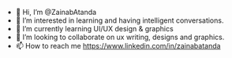 - 👋 Hi, I’m @ZainabAtanda
- 👀 I’m interested in learning and having intelligent conversations.
- 🌱 I’m currently learning UI/UX design & graphics
- 💞️ I’m looking to collaborate on ux writing, designs and graphics.
- 📫 How to reach me https://www.linkedin.com/in/zainabatanda

<!---
ZainabAtanda/ZainabAtanda is a ✨ special ✨ repository because its `README.md` (this file) appears on your GitHub profile.
You can click the Preview link to take a look at your changes.
--->
